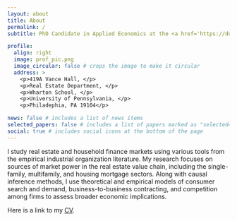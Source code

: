 ```yaml
---
layout: about
title: About
permalink: /
subtitle: PhD Candidate in Applied Economics at the <a href='https://doctoral.wharton.upenn.edu/programs-of-study/applied-economics/'>Wharton School, University of Pennsylvania</a>

profile:
  align: right
  image: prof_pic.png
  image_circular: false # crops the image to make it circular
  address: >
    <p>419A Vance Hall, </p> 
    <p>Real Estate Department, </p> 
    <p>Wharton School, </p>
    <p>University of Pennsylvania, </p>
    <p>Philadephia, PA 19104</p>

news: false # includes a list of news items
selected_papers: false # includes a list of papers marked as "selected={true}"
social: true # includes social icons at the bottom of the page
---
```

I study real estate and household finance markets using various tools from the empirical industrial organization literature. My research focuses on sources of market power in the real estate value chain, including the single-family, multifamily, and housing mortgage sectors. Along with causal inference methods, I use theoretical and empirical models of consumer search and demand, business-to-business contracting, and competition among firms to assess broader economic implications. 

Here is a link to my [CV](/assets/pdf/cv.pdf).
